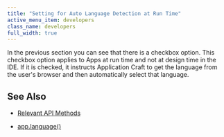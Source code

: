```yaml
---
title: "Setting for Auto Language Detection at Run Time"
active_menu_item: developers
class_name: developers
full_width: true
---
```



In the previous section you can see that there is a checkbox option. This checkbox option applies to Apps at run time and not at design time in the IDE. If it is checked, it instructs Application Craft to get the language from the user's browser and then automatically select that language.

## See Also

 - [Relevant API Methods](/developers/user-guide/product-guide/advanced-features/multi-language-apps/relevant-api-methods)

 - [app.language()](/developers/user-guide/scripting-apis/client-api/multi-language-apps/language)

